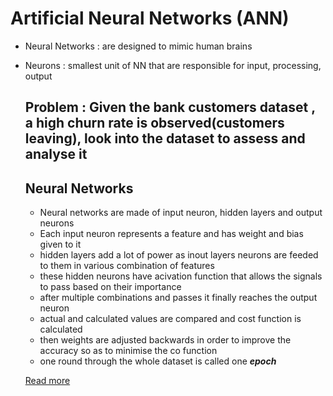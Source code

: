 # Artificial Neural Networks (ANN)
* Neural Networks : are designed to mimic human brains 
* Neurons : smallest unit of NN that are responsible for input, processing, output

  ## Problem : Given the bank customers dataset , a high churn rate is observed(customers leaving), look into the dataset to assess and analyse it

  ## Neural Networks
  * Neural networks are made of input neuron, hidden layers and output neurons
  * Each input neuron represents a feature and has weight and bias given to it
  * hidden layers add a lot of power as inout layers neurons are feeded to them in various combination of features
  * these hidden neurons have acivation function that allows the signals to pass based on their importance
  * after multiple combinations and passes it finally reaches the output neuron
  * actual and calculated values are compared and cost function is calculated
  * then weights are adjusted backwards in order to improve the accuracy so as to minimise the co function
  * one round through the whole dataset is called one **_epoch_**

  [Read more](https://www.geeksforgeeks.org/artificial-neural-networks-and-its-applications/)
  
